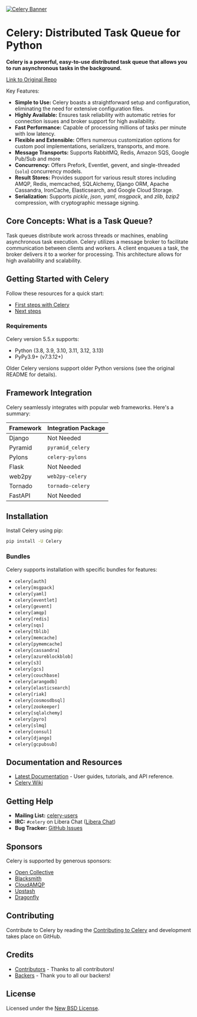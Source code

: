 [![Celery Banner](https://docs.celeryq.dev/en/latest/_images/celery-banner-small.png)](https://github.com/celery/celery)

# Celery: Distributed Task Queue for Python

**Celery is a powerful, easy-to-use distributed task queue that allows you to run asynchronous tasks in the background.**

[Link to Original Repo](https://github.com/celery/celery)

Key Features:

*   **Simple to Use:** Celery boasts a straightforward setup and configuration, eliminating the need for extensive configuration files.
*   **Highly Available:** Ensures task reliability with automatic retries for connection issues and broker support for high availability.
*   **Fast Performance:** Capable of processing millions of tasks per minute with low latency.
*   **Flexible and Extensible:**  Offers numerous customization options for custom pool implementations, serializers, transports, and more.
*   **Message Transports:** Supports RabbitMQ, Redis, Amazon SQS, Google Pub/Sub and more
*   **Concurrency:**  Offers Prefork, Eventlet, gevent, and single-threaded (``solo``) concurrency models.
*   **Result Stores:**  Provides support for various result stores including AMQP, Redis, memcached, SQLAlchemy, Django ORM, Apache Cassandra, IronCache, Elasticsearch, and Google Cloud Storage.
*   **Serialization:** Supports *pickle*, *json*, *yaml*, *msgpack*, and *zlib*, *bzip2* compression, with cryptographic message signing.

## Core Concepts: What is a Task Queue?

Task queues distribute work across threads or machines, enabling asynchronous task execution.  Celery utilizes a message broker to facilitate communication between clients and workers. A client enqueues a task, the broker delivers it to a worker for processing.  This architecture allows for high availability and scalability.

## Getting Started with Celery

Follow these resources for a quick start:

*   [First steps with Celery](https://docs.celeryq.dev/en/stable/getting-started/first-steps-with-celery.html)
*   [Next steps](https://docs.celeryq.dev/en/stable/getting-started/next-steps.html)

### Requirements

Celery version 5.5.x supports:

*   Python (3.8, 3.9, 3.10, 3.11, 3.12, 3.13)
*   PyPy3.9+ (v7.3.12+)

Older Celery versions support older Python versions (see the original README for details).

## Framework Integration

Celery seamlessly integrates with popular web frameworks. Here's a summary:

| Framework      | Integration Package      |
| :------------- | :----------------------- |
| Django         | Not Needed               |
| Pyramid        | `pyramid_celery`         |
| Pylons         | `celery-pylons`          |
| Flask          | Not Needed               |
| web2py         | `web2py-celery`          |
| Tornado        | `tornado-celery`         |
| FastAPI        | Not Needed               |

## Installation

Install Celery using pip:

```bash
pip install -U Celery
```

### Bundles

Celery supports installation with specific bundles for features:

*   `celery[auth]`
*   `celery[msgpack]`
*   `celery[yaml]`
*   `celery[eventlet]`
*   `celery[gevent]`
*   `celery[amqp]`
*   `celery[redis]`
*   `celery[sqs]`
*   `celery[tblib]`
*   `celery[memcache]`
*   `celery[pymemcache]`
*   `celery[cassandra]`
*   `celery[azureblockblob]`
*   `celery[s3]`
*   `celery[gcs]`
*   `celery[couchbase]`
*   `celery[arangodb]`
*   `celery[elasticsearch]`
*   `celery[riak]`
*   `celery[cosmosdbsql]`
*   `celery[zookeeper]`
*   `celery[sqlalchemy]`
*   `celery[pyro]`
*   `celery[slmq]`
*   `celery[consul]`
*   `celery[django]`
*   `celery[gcpubsub]`

## Documentation and Resources

*   [Latest Documentation](https://docs.celeryq.dev/en/latest/) - User guides, tutorials, and API reference.
*   [Celery Wiki](https://github.com/celery/celery/wiki)

## Getting Help

*   **Mailing List:** [celery-users](https://groups.google.com/group/celery-users/)
*   **IRC:** `#celery` on Libera Chat ([Libera Chat](https://libera.chat/))
*   **Bug Tracker:** [GitHub Issues](https://github.com/celery/celery/issues/)

## Sponsors

Celery is supported by generous sponsors:

*   [Open Collective](https://opencollective.com/celery)
*   [Blacksmith](https://blacksmith.sh/)
*   [CloudAMQP](https://www.cloudamqp.com/)
*   [Upstash](https://upstash.com/?code=celery)
*   [Dragonfly](https://www.dragonflydb.io/)

## Contributing

Contribute to Celery by reading the [Contributing to Celery](https://docs.celeryq.dev/en/stable/contributing.html) and development takes place on GitHub.

## Credits

*   [Contributors](https://github.com/celery/celery/graphs/contributors) - Thanks to all contributors!
*   [Backers](https://opencollective.com/celery#backers) - Thank you to all our backers!

## License

Licensed under the [New BSD License](https://opensource.org/licenses/BSD-3-Clause).